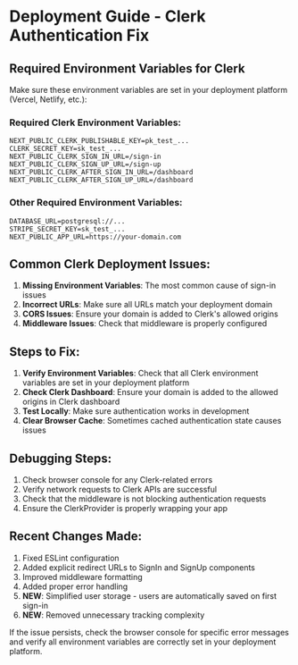 # Deployment Guide - Clerk Authentication Fix

## Required Environment Variables for Clerk

Make sure these environment variables are set in your deployment platform (Vercel, Netlify, etc.):

### Required Clerk Environment Variables:
```
NEXT_PUBLIC_CLERK_PUBLISHABLE_KEY=pk_test_...
CLERK_SECRET_KEY=sk_test_...
NEXT_PUBLIC_CLERK_SIGN_IN_URL=/sign-in
NEXT_PUBLIC_CLERK_SIGN_UP_URL=/sign-up
NEXT_PUBLIC_CLERK_AFTER_SIGN_IN_URL=/dashboard
NEXT_PUBLIC_CLERK_AFTER_SIGN_UP_URL=/dashboard
```

### Other Required Environment Variables:
```
DATABASE_URL=postgresql://...
STRIPE_SECRET_KEY=sk_test_...
NEXT_PUBLIC_APP_URL=https://your-domain.com
```

## Common Clerk Deployment Issues:

1. **Missing Environment Variables**: The most common cause of sign-in issues
2. **Incorrect URLs**: Make sure all URLs match your deployment domain
3. **CORS Issues**: Ensure your domain is added to Clerk's allowed origins
4. **Middleware Issues**: Check that middleware is properly configured

## Steps to Fix:

1. **Verify Environment Variables**: Check that all Clerk environment variables are set in your deployment platform
2. **Check Clerk Dashboard**: Ensure your domain is added to the allowed origins in Clerk dashboard
3. **Test Locally**: Make sure authentication works in development
4. **Clear Browser Cache**: Sometimes cached authentication state causes issues

## Debugging Steps:

1. Check browser console for any Clerk-related errors
2. Verify network requests to Clerk APIs are successful
3. Check that the middleware is not blocking authentication requests
4. Ensure the ClerkProvider is properly wrapping your app



## Recent Changes Made:

1. Fixed ESLint configuration
2. Added explicit redirect URLs to SignIn and SignUp components
3. Improved middleware formatting
4. Added proper error handling
5. **NEW**: Simplified user storage - users are automatically saved on first sign-in
6. **NEW**: Removed unnecessary tracking complexity

If the issue persists, check the browser console for specific error messages and verify all environment variables are correctly set in your deployment platform.

